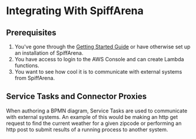 # Integrating With SpiffArena

## Prerequisites

1. You've gone through the [Getting Started Guide](https://www.spiffworkflow.org/posts/articles/get_started/) or have otherwise set up an installation of SpiffArena.
2. You have access to login to the AWS Console and can create Lambda functions.
3. You want to see how cool it is to communicate with external systems from SpiffArena.

## Service Tasks and Connector Proxies

When authoring a BPMN diagram, Service Tasks are used to communicate with external systems. An example of this would be making an http get request to find the current weather for a given zipcode or performing an http post to submit results of a running process to another system. 
